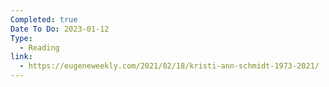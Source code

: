 ```yaml
---
Completed: true
Date To Do: 2023-01-12
Type:
  - Reading
link:
  - https://eugeneweekly.com/2021/02/18/kristi-ann-schmidt-1973-2021/
---
```

